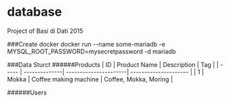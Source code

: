 database
=========
Project of Basi di Dati 2015


###Create docker
docker run --name some-mariadb -e MYSQL_ROOT_PASSWORD=mysecretpassword -d mariadb

###Data Sturct
######Products
|   ID  |  Product Name |   Description         |         Tag           | 
| ----- | --------------| ----------------------| --------------------- |
| 1     | Mokka         | Coffee making machine | Coffee, Mokka, Moring |

######Users


